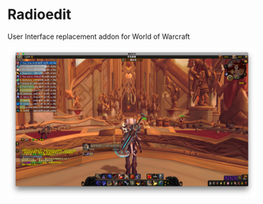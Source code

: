 # Radioedit
User Interface replacement addon for World of Warcraft

![R1](https://github.com/YellowDi/Radioedit/raw/master/images/R4.png)
